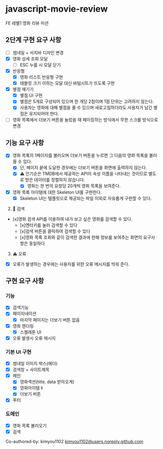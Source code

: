 # javascript-movie-review

FE 레벨1 영화 리뷰 미션

## 2단계 구현 요구 사항

- [ ] 썸네일 + 서치바 디자인 변경
- [x] 영화 상세 조회 모달
  - [ ] ESC 누를 시 모달 닫기
- [x] 반응형
  - [x] 영화 리스트 반응형 구현
  - [x] 태블릿 크기 이하는 모달 대신 바텀시트가 뜨도록 구현
- [x] 별점 매기기
  - [x] 별점 UI 구현
  - [x] 별점은 5개로 구성되어 있으며 한 개당 2점이며 1점 단위는 고려하지 않는다.
  - [x] 사용자는 영화에 대해 별점을 줄 수 있으며 새로고침하더라도 사용자가 남긴 별점은 유지되어야 한다.
- [ ] 영화 목록에서 더보기 버튼을 눌렀을 때 페이징하는 방식에서 무한 스크롤 방식으로 변경

## 기능 요구 사항

- [x] 영화 목록의 1페이지를 불러오며 더보기 버튼을 누르면 그 다음의 영화 목록을 불러 올 수 있다.
  - [x] 단, 페이지 끝에 도달한 경우에는 더보기 버튼을 화면에 출력하지 않는다.
  - [x] ⚠️ 인기순은 TMDB에서 제공하는 API의 속성 이름을 나타내는 것이므로 별도로 받은 데이터를 정렬하지 않습니다.
    - [x] 영화는 한 번의 요청당 20개씩 영화 목록을 보여준다.
- [x] 영화 목록 아이템에 대한 Skeleton UI를 구현한다.
  - [x] Skeleton UI는 템플릿으로 제공되는 파일 이외로 자유롭게 구현할 수 있다.

2. 🔎 검색

- [x]영화 검색 API를 이용하여 내가 보고 싶은 영화를 검색할 수 있다.
  - [x]엔터키를 눌러 검색할 수 있다
  - [x]검색 버튼을 클릭하여 검색할 수 있다
  - [x]영화 목록 조회와 같이 검색한 결과에 한해 정보를 보여주는 화면의 요구사항은 동일하다

3. ⚠️ 오류

- [x] 오류가 발생하는 경우에는 사용자를 위한 오류 메시지를 띄워 준다.

## 구현 요구 사항

### 기능

- [x] 검색기능
- [x] 페이지네이션
  - [x] 마지막 페이지는 더보기 버튼 없음
- [x] 영화 렌더링
  - [x] 스켈레톤 UI
- [x] 오류 발생시 오류 메시지

### 기본 UI 구현

- [x] 썸네일 이미지 박스(헤더)
- [x] 검색창 + 사이트제목
- [x] 메인
  - [x] 영화섹션(title, data 받아오게)
  - [x] 영화아이템 li
  - [x] 더보기 버튼
- [x] 푸터

### 도메인

- [x] 영화 목록 불러오기
- [x] 검색

Co-authored-by: kimyou1102 <kimyou1102@users.noreply.github.com>

